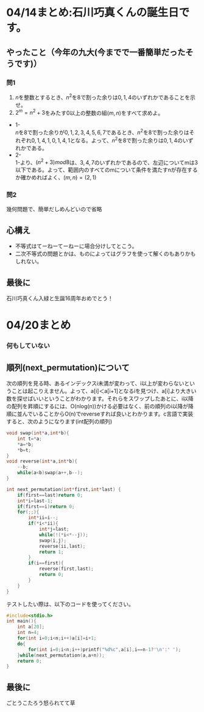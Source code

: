 # 04/14まとめ:石川巧真くんの誕生日です。
## やったこと（今年の九大(今までで一番簡単だったそうです)）
### 問1
1. $`n`$を整数とするとき、$`n^2`$を8で割った余りは$`0,1,4`$のいずれかであることを示せ。
2. $`2^m=n^2+3`$をみたす0以上の整数の組$`(m,n)`$をすべて求めよ。
* 1-  
	$`n`$を$`8`$で割った余りが$`0,1,2,3,4,5,6,7`$であるとき、$`n^2`$を$`8`$で割った余りはそれぞれ$`0,1,4,1,0,1,4,1`$となる。よって、$`n^2`$を$`8`$で割った余りは$`0,1,4`$のいずれかである。   
* 2-  
	1-より、$`(n^2+3)mod8`$は、$`3,4,7`$のいずれかであるので、左辺についてmは3以下である。よって、範囲内のすべてのmについて条件を満たすnが存在するか確かめればよく、$`(m,n)=(2,1)`$  
### 問2
幾何問題で、簡単だしめんどいので省略
## 心構え
* 不等式はてーねーてーねーに場合分けしてとこう。  
* 二次不等式の問題とかは、ものによってはグラフを使って解くのもありかもしれない。
## 最後に
石川巧真くん入緑と生誕16周年おめでとう！
# 04/20まとめ
### 何もしていない
## 順列(next_permutation)について
次の順列を見る時、あるインデックスi未満が変わって、i以上が変わらないということは起こりえません。よって、a[i]＜a[i+1]となるiを見つけ、a[i]より大きい数を探せばいいということがわかります。それらをスワップしたあとに、i以降の配列を昇順にするには、O(nlog(n))かける必要はなく、前の順列のi以降が降順に並んでいることからO(n)でreverseすれば良いとわかります。c言語で実装すると、次のようになります(int配列の順列)
```c:next_permutation.c
void swap(int*a,int*b){
	int t=*a;
	*a=*b;
	*b=t;
}
void reverse(int*a,int*b){
	--b;
	while(a<b)swap(a++,b--);
}

int next_permutation(int*first,int*last) {
	if(first==last)return 0;
	int*i=last-1;
	if(first==i)return 0;
	for(;;){
		int*ii=i--;
		if(*i<*ii){
			int*j=last;
			while(!(*i<*--j));
			swap(i,j);
			reverse(ii,last);
			return 1;
		}
		if(i==first){
			reverse(first,last);
			return 0;
		}
	}
}
```
テストしたい際は、以下のコードを使ってください。
```c:test.c
#include<stdio.h>
int main(){
	int a[20];
	int n=4;
	for(int i=0;i<n;i++)a[i]=i+1;
	do{
		for(int i=0;i<n;i++)printf("%d%c",a[i],i==n-1?'\n':' ');
	}while(next_permutation(a,a+n));
	return 0;
}
```
## 最後に
ごとうこたろう怒られてて草
